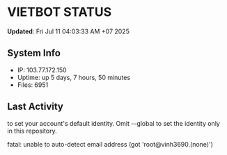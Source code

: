 # VIETBOT STATUS
**Updated**: Fri Jul 11 04:03:33 AM +07 2025

## System Info
- IP: 103.77.172.150
- Uptime: up 5 days, 7 hours, 50 minutes
- Files: 6951

## Last Activity

to set your account's default identity.
Omit --global to set the identity only in this repository.

fatal: unable to auto-detect email address (got 'root@vinh3690.(none)')
